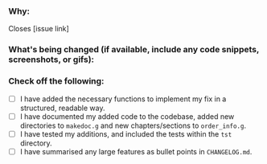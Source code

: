 <!--
Thank you for contributing to this project! You must fill out the information below before we can review this pull request. By explaining why you're making a change (or linking to an issue) and what changes you've made, we can triage your pull request to the best possible team for review.
-->

### Why:

Closes [issue link]

<!-- If there's an existing issue for your change, please link to it in the brackets above.
If there's _not_ an existing issue, please open one first to make it more likely that this update will be accepted: https://github.com/gap-packages/typeset/new/choose. -->

### What's being changed (if available, include any code snippets, screenshots, or gifs):

<!-- Let us know what you are changing. Share anything that could provide the most context. -->

### Check off the following:

- [ ] I have added the necessary functions to implement my fix in a structured, readable way.
- [ ] I have documented my added code to the codebase, added new directories to `makedoc.g` and new chapters/sections to `order_info.g`.
- [ ] I have tested my additions, and included the tests within the `tst` directory.
- [ ] I have summarised any large features as bullet points in `CHANGELOG.md`.
